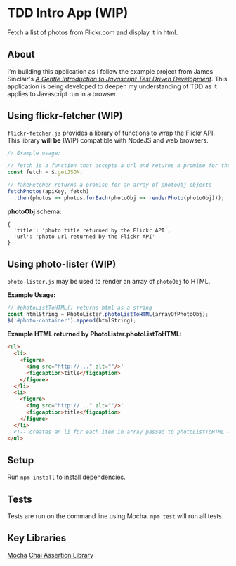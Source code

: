 # TDD Intro App (WIP)
Fetch a list of photos from Flickr.com and display it in html.

## About
I'm building this application as I follow the example project from James Sinclair's [*A Gentle Introduction to Javascript Test Driven Development*](https://jrsinclair.com/articles/2016/gentle-introduction-to-javascript-tdd-intro/). This application is being developed to deepen my understanding of TDD as it applies to Javascript run in a browser.

## Using flickr-fetcher (WIP)
`flickr-fetcher.js` provides a library of functions to wrap the Flickr API. This library **will be** (WIP) compatible with NodeJS and web browsers.
```javascript
// Example usage:

// fetch is a function that accepts a url and returns a promise for the response body as an Object
const fetch = $.getJSON;

// fakeFetcher returns a promise for an array of photoObj objects
fetchPhotos(apiKey, fetch)
  .then(photos => photos.forEach(photoObj => renderPhoto(photoObj)));
```
**photoObj** schema:
```
{
  'title': 'photo title returned by the Flickr API',
  'url': 'photo url returned by the Flickr API'
}
```

## Using photo-lister (WIP)
`photo-lister.js` may be used to render an array of `photoObj` to HTML.

**Example Usage:**
```javascript
// #photoListToHTML() returns html as a string
const htmlString = PhotoLister.photoListToHTML(arrayOfPhotoObj);
$('#photo-container').append(htmlString);
```

**Example HTML returned by PhotoLister.photoListToHTML:**
```html
<ul>
  <li>
    <figure>
      <img src="http://..." alt=""/>'
      <figcaption>title</figcaption>
    </figure>
  </li>
  <li>
    <figure>
      <img src="http://..." alt=""/>'
      <figcaption>title</figcaption>
    </figure>
  </li>
  <!-- creates an li for each item in array passed to photoListToHTML -->
</ul>
```

## Setup
Run `npm install` to install dependencies.

## Tests
Tests are run on the command line using Mocha. `npm test` will run all tests.

## Key Libraries
[Mocha](https://mochajs.org/)
[Chai Assertion Library](http://www.chaijs.com/)
